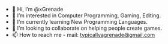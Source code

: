 - 👋 Hi, I’m @xGrenade
- 👀 I’m interested in Computer Programming, Gaming, Editing.
- 🌱 I’m currently learning New Programming Languages.
- 💞️ I’m looking to collaborate on helping people create games.
- 📫 How to reach me - mail: typicallyagrenade@gmail.com


